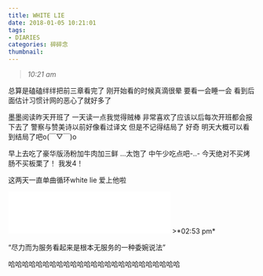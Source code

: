 ```yaml
---
title: WHITE LIE
date: 2018-01-05 10:21:01
tags:
- DIARIES
categories: 碎碎念
thumbnail:
---
```

>*10:21 am*

总算是磕磕绊绊把前三章看完了
刚开始看的时候真滴很晕
要看一会睡一会
看到后面估计习惯计网的恶心了就好多了
<!--more-->
墨墨阅读昨天开班了
一天读一点我觉得贼棒
非常喜欢了应该以后每次开班都会报下去了
警察与赞美诗以前好像看过译文
但是不记得结局了
好奇
明天大概可以看到结局了吧o(￣▽￣)o

早上去吃了豪华版汤粉加牛肉加三鲜
...太饱了
中午少吃点吧-..-
今天绝对不买烤肠不买板栗了！
我发4！

这两天一直单曲循环white lie
爱上他啦
<iframe frameborder="no" border="0" marginwidth="0" marginheight="0" width=330 height=86 src="//music.163.com/outchain/player?type=2&id=1610477&auto=1&height=66"></iframe>
>*02:53 pm*

“尽力而为服务看起来是根本无服务的一种委婉说法”

哈哈哈哈哈哈哈哈哈哈哈哈哈哈哈哈哈哈哈哈哈哈哈哈哈
